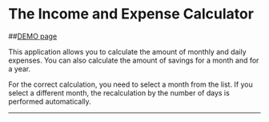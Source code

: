 # The Income and Expense Calculator  

##[DEMO page](https://mastermind-777.github.io/calculatorApp_JS/)

This application allows you to calculate the amount of monthly and daily expenses. You can also calculate the amount of savings for a month and for a year. 

For the correct calculation, you need to select a month from the list. If you select a different month, the recalculation by the number of days is performed automatically.

---
